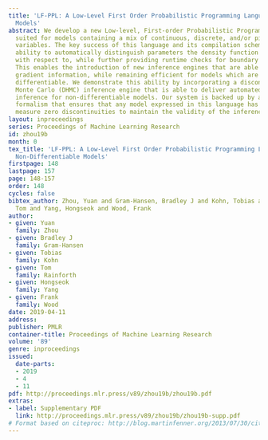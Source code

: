 ```yaml
---
title: 'LF-PPL: A Low-Level First Order Probabilistic Programming Language for Non-Differentiable
  Models'
abstract: We develop a new Low-level, First-order Probabilistic Programming Language (LF-PPL)
  suited for models containing a mix of continuous, discrete, and/or piecewise-continuous
  variables. The key success of this language and its compilation scheme is in its
  ability to automatically distinguish parameters the density function is discontinuous
  with respect to, while further providing runtime checks for boundary crossings.
  This enables the introduction of new inference engines that are able to exploit
  gradient information, while remaining efficient for models which are not everywhere
  differentiable. We demonstrate this ability by incorporating a discontinuous Hamiltonian
  Monte Carlo (DHMC) inference engine that is able to deliver automated and efficient
  inference for non-differentiable models. Our system is backed up by a mathematical
  formalism that ensures that any model expressed in this language has a density with
  measure zero discontinuities to maintain the validity of the inference engine.
layout: inproceedings
series: Proceedings of Machine Learning Research
id: zhou19b
month: 0
tex_title: 'LF-PPL: A Low-Level First Order Probabilistic Programming Language for
  Non-Differentiable Models'
firstpage: 148
lastpage: 157
page: 148-157
order: 148
cycles: false
bibtex_author: Zhou, Yuan and Gram-Hansen, Bradley J and Kohn, Tobias and Rainforth,
  Tom and Yang, Hongseok and Wood, Frank
author:
- given: Yuan
  family: Zhou
- given: Bradley J
  family: Gram-Hansen
- given: Tobias
  family: Kohn
- given: Tom
  family: Rainforth
- given: Hongseok
  family: Yang
- given: Frank
  family: Wood
date: 2019-04-11
address: 
publisher: PMLR
container-title: Proceedings of Machine Learning Research
volume: '89'
genre: inproceedings
issued:
  date-parts:
  - 2019
  - 4
  - 11
pdf: http://proceedings.mlr.press/v89/zhou19b/zhou19b.pdf
extras:
- label: Supplementary PDF
  link: http://proceedings.mlr.press/v89/zhou19b/zhou19b-supp.pdf
# Format based on citeproc: http://blog.martinfenner.org/2013/07/30/citeproc-yaml-for-bibliographies/
---
```

